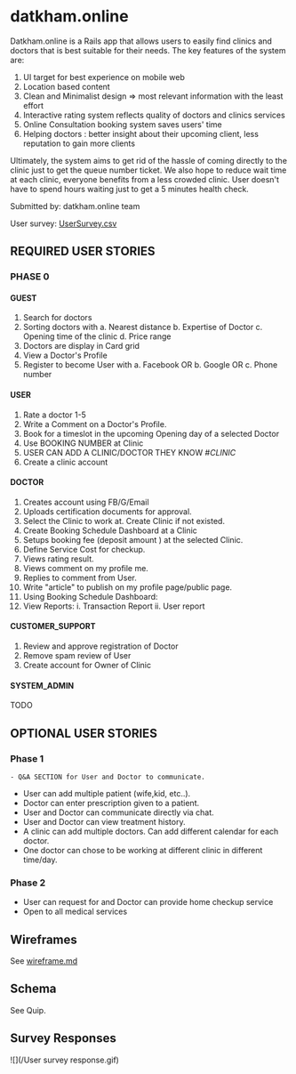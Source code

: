 # datkham.online

Datkham.online is a Rails app that allows users to easily find clinics and doctors that is best suitable for their needs.
The key features of the system are:

1. UI target for best experience on mobile web
2. Location based content
3. Clean and Minimalist design => most relevant information with the least effort
4. Interactive rating system reflects quality of doctors and clinics services
5. Online Consultation booking system saves users' time
6. Helping doctors : better insight about their upcoming client, less reputation to gain more clients

Ultimately, the system aims to get rid of the hassle of coming directly to the clinic just to get the queue number ticket.
We also hope to reduce wait time at each clinic, everyone benefits from a less crowded clinic.
User doesn't have to spend hours waiting just to get a 5 minutes health check.

Submitted by: datkham.online team

User survey: [UserSurvey.csv](/UserSurvey.csv)

## REQUIRED USER STORIES

### PHASE 0

#### GUEST

1. Search for doctors
2. Sorting doctors with
	a. Nearest distance
	b. Expertise of Doctor
	c. Opening time of the clinic
	d. Price range 
3. Doctors are display in Card grid 
4. View a Doctor's Profile 
5. Register to become User with 
	a. Facebook OR 
	b. Google OR
	c. Phone number

#### USER
1. Rate a doctor 1-5
2. Write a Comment on a Doctor's Profile.
3. Book for a timeslot in the upcoming Opening day of a selected Doctor    
4. Use BOOKING NUMBER at Clinic
5. USER CAN ADD A CLINIC/DOCTOR THEY KNOW 
#*CLINIC*
1. Create a clinic account 

#### DOCTOR

1. Creates account using FB/G/Email
2. Uploads certification documents for approval.
3. Select the Clinic to work at. Create Clinic if not existed.
4. Create Booking Schedule Dashboard at a Clinic
5. Setups booking fee (deposit amount ) at the selected Clinic. 
6. Define Service Cost for checkup.
7. Views rating result.
8. Views comment on my profile me.
9. Replies to comment from User.
10. Write "article" to publish on my profile page/public page.
11. Using Booking Schedule Dashboard:
12. View Reports:
	i. Transaction Report
	ii. User report

#### CUSTOMER_SUPPORT
1. Review and approve registration of Doctor
2. Remove spam review of User
3. Create account for Owner of Clinic 

#### SYSTEM_ADMIN

TODO

## OPTIONAL USER STORIES

### Phase 1
	- Q&A SECTION for User and Doctor to communicate.
  - User can add multiple patient (wife,kid, etc..).
  - Doctor can enter prescription given to a patient.
  - User and Doctor can communicate directly via chat.
  - User and Doctor can view treatment history.
  - A clinic can add multiple doctors. Can add different calendar for each doctor.
  - One doctor can chose to be working at different clinic in different time/day.

### Phase 2
  - User can request for and Doctor can provide home checkup service
  - Open to all medical services

## Wireframes

See [wireframe.md](wireframe.md)

## Schema

See Quip.

## Survey Responses

![](/User survey response.gif)
